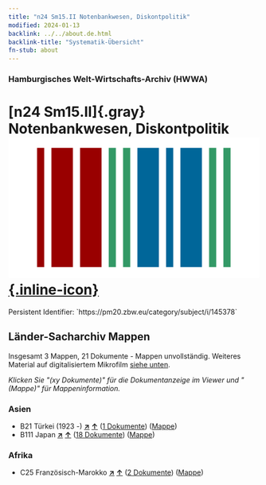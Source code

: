 ```yaml
---
title: "n24 Sm15.II Notenbankwesen, Diskontpolitik"
modified: 2024-01-13
backlink: ../../about.de.html
backlink-title: "Systematik-Übersicht"
fn-stub: about
---
```


### Hamburgisches Welt-Wirtschafts-Archiv (HWWA)

# [n24 Sm15.II]{.gray}&#8201; Notenbankwesen, Diskontpolitik &#160; [![Wikidata](/images/Wikidata-logo.svg "Wikidata"){.inline-icon}](http://www.wikidata.org/entity/Q104711032)

<div class="hint">Persistent Identifier: `https://pm20.zbw.eu/category/subject/i/145378`</div>







## Länder-Sacharchiv Mappen






Insgesamt 3 Mappen, 21 Dokumente - Mappen unvollständig. Weiteres Material auf digitalisiertem Mikrofilm [siehe unten](#filmsections).

_Klicken Sie "(xy Dokumente)" für die Dokumentanzeige im Viewer und "(Mappe)" für Mappeninformation._




### Asien

- B21 Türkei (1923 -) [**&nearr;**](../../../geo/i/141111/about.de.html "Türkei (1923 -) (alle Mappen)") [**&uarr;**](../../../geo/about.de.html#B21 "Ländersystematik") (<a href="https://pm20.zbw.eu/iiifview/folder/sh/141111,145378" title="über: Türkei (1923 -) : Notenbankwesen, Diskontpolitik" target="_blank">1 Dokumente</a>) ([Mappe](../../../../folder/sh/1411xx/141111/1453xx/145378/about.de.html))
- B111 Japan [**&nearr;**](../../../geo/i/141272/about.de.html "Japan (alle Mappen)") [**&uarr;**](../../../geo/about.de.html#B111 "Ländersystematik") (<a href="https://pm20.zbw.eu/iiifview/folder/sh/141272,145378" title="über: Japan : Notenbankwesen, Diskontpolitik" target="_blank">18 Dokumente</a>) ([Mappe](../../../../folder/sh/1412xx/141272/1453xx/145378/about.de.html))

### Afrika

- C25 Französisch-Marokko [**&nearr;**](../../../geo/i/141358/about.de.html "Französisch-Marokko (alle Mappen)") [**&uarr;**](../../../geo/about.de.html#C25 "Ländersystematik") (<a href="https://pm20.zbw.eu/iiifview/folder/sh/141358,145378" title="über: Französisch-Marokko : Notenbankwesen, Diskontpolitik" target="_blank">2 Dokumente</a>) ([Mappe](../../../../folder/sh/1413xx/141358/1453xx/145378/about.de.html))



<a id="filmsections" />













